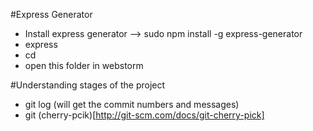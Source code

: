 #Express Generator
 - Install express generator --> sudo npm install -g express-generator
 - express <project name>
 - cd <project name>
 - open this folder in webstorm
 
#Understanding stages of the project
 - git log (will get the commit numbers and messages)
 - git (cherry-pcik)[http://git-scm.com/docs/git-cherry-pick] <hash>
 